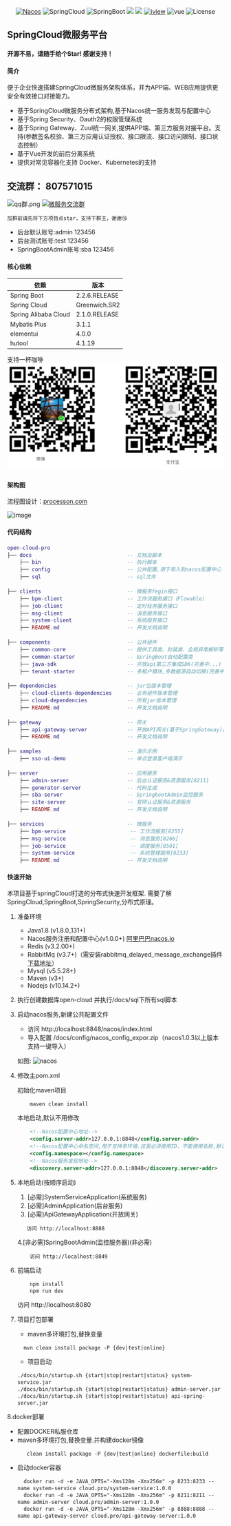 <p align="center">
  <a target="_blank" href="https://nacos.io/en-us/"><img src="https://img.shields.io/badge/Nacos-blue.svg" alt="Nacos"></a>
  <a><img src="https://img.shields.io/badge/Spring%20Cloud-%20Greenwich.SR2-brightgreen.svg" alt="SpringCloud"></a>
  <a><img src="https://img.shields.io/badge/Spring%20Boot-2.1.6-brightgreen.svg" alt="SpringBoot"></a>
  <a><img src="https://img.shields.io/badge/Redis-orange.svg"></a>
  <a><img src="https://img.shields.io/badge/RabbitMq-orange.svg"></a>
  <a target="_blank" href="https://www.iviewui.com/docs/guide/install"><img src="https://img.shields.io/badge/iview-brightgreen.svg?style=flat-square" alt="iview"></a>
  <a><img src="https://img.shields.io/badge/vue-brightgreen.svg?style=flat-square" alt="vue"></a>
  <a><img src="https://img.shields.io/npm/l/express.svg" alt="License"></a>
</p>  

## SpringCloud微服务平台

#### 开源不易，请随手给个Star! 感谢支持！

#### 简介
便于企业快速搭建SpringCloud微服务架构体系，并为APP端、WEB应用提供更安全有效接口对接能力。
+ 基于SpringCloud微服务分布式架构,基于Nacos统一服务发现与配置中心
+ 基于Spring Security、Oauth2的权限管理系统
+ 基于Spring Gateway、Zuul统一网关,提供APP端、第三方服务对接平台。支持(参数签名校验、第三方应用认证授权、接口限流、接口访问限制、接口状态控制）
+ 基于Vue开发的前后分离系统
+ 提供对常见容器化支持 Docker、Kubernetes的支持

## 交流群： 807571015
![qq群.png](docs/image/qq群.png) <a target="_blank" href="https://qm.qq.com/cgi-bin/qm/qr?k=zC946D1qXhiGIHkTC1208ElMQfOT67me&jump_from=webapi"><img border="0" src="//pub.idqqimg.com/wpa/images/group.png" alt="微服务交流群" title="微服务交流群"></a>

    加群前请先将下方项目点star，支持下群主，谢谢😘
+ 后台默认账号:admin 123456  
+ 后台测试账号:test 123456
+ SpringBootAdmin账号:sba 123456

#### 核心依赖 
依赖 | 版本
---|---
Spring Boot |  2.2.6.RELEASE  
Spring Cloud | Greenwich.SR2
Spring Alibaba Cloud | 2.1.0.RELEASE  
Mybatis Plus | 3.1.1
elementui | 4.0.0 
hutool | 4.1.19

支持一杯咖啡
![image](docs/image/收款码.png) 

####  架构图
流程图设计：<a target="_blank" href="https://www.processon.com/">processon.com</a>  

![image](/docs/架构图.jpg) 

#### 代码结构
``` lua
open-cloud-pro
├── docs                               -- 文档及脚本
    ├── bin                            -- 执行脚本  
    ├── config                         -- 公共配置,用于导入到nacos配置中心   
    ├── sql                            -- sql文件
    
├── clients                            -- 微服务fegin接口
    ├── bpm-client                     -- 工作流服务接口（Flowable）
    ├── job-client                     -- 定时任务服务接口
    ├── msg-client                     -- 消息服务接口
    ├── system-client                  -- 系统服务接口
    ├── README.md                      -- 开发文档说明
    
├── components                         -- 公共组件
    ├── common-core                    -- 提供工具类、封装类、全局异常解析等
    ├── common-starter                 -- SpringBoot自动配置类
    ├── java-sdk                       -- 开放api第三方集成SDK(完善中...)
    ├── tenant-starter                 -- 多租户模块,多数据源自动切换(完善中...)
 
├── dependencies                       -- jar包版本管理
    ├── cloud-clients-dependencies     -- 业务组件版本管理
    ├── cloud-dependencies             -- 所有jar版本管理
    ├── README.md                      -- 开发文档说明
    
├── gateway                            -- 网关
    ├── api-gateway-server             -- 开放API网关(基于SpringGateway)[8888]
    ├── README.md                      -- 开发文档说明
     
├── samples                            -- 演示示例
    ├── sso-ui-demo                    -- 单点登录客户端演示  
    
├── server                             -- 应用服务
    ├── admin-server                   -- 后台认证服务&资源服务[8211]
    ├── generator-server               -- 代码生成
    ├── sba-server                     -- SpringbootAdmin监控服务
    ├── site-server                    -- 官网认证服务&资源服务
    ├── README.md                      -- 开发文档说明
    
├── services                           -- 微服务
    ├── bpm-service                     -- 工作流服务[8255]
    ├── msg-service                     -- 消息服务[8266]
    ├── job-service                     -- 调度服务[8501]
    ├── system-service                  -- 系统管理服务[8233]
    ├── README.md                      -- 开发文档说明
```

#### 快速开始
本项目基于springCloud打造的分布式快速开发框架. 需要了解SpringCloud,SpringBoot,SpringSecurity,分布式原理。

1. 准备环境
    + Java1.8  (v1.8.0_131+)
    + Nacos服务注册和配置中心(v1.0.0+) <a href="https://nacos.io/zh-cn/">阿里巴巴nacos.io</a>
    + Redis (v3.2.00+)
    + RabbitMq (v3.7+)（需安装rabbitmq_delayed_message_exchange插件 <a href="https://www.rabbitmq.com/community-plugins.html" target="_blank">下载地址</a>）
    + Mysql (v5.5.28+)
    + Maven (v3+)
    + Nodejs (v10.14.2+)
   
2. 执行创建数据库open-cloud
   并执行/docs/sql下所有sql脚本
    
3.  启动nacos服务,新建公共配置文件 
    + 访问 http://localhost:8848/nacos/index.html 
    + 导入配置 /docs/config/nacos_config_expor.zip（nacos1.0.3以上版本支持一键导入）
          
     如图:
     ![nacos](https://gitee.com/uploads/images/2019/0425/231436_fce24434_791541.png "nacos.png")
4. 修改主pom.xml  

    初始化maven项目
    ``` bush
        maven clean install
    ```
    本地启动,默认不用修改
    ``` xml
        <!--Nacos配置中心地址-->
        <config.server-addr>127.0.0.1:8848</config.server-addr>
        <!--Nacos配置中心命名空间,用于支持多环境.这里必须使用ID，不能使用名称,默认为空-->
        <config.namespace></config.namespace>
        <!--Nacos服务发现地址-->
        <discovery.server-addr>127.0.0.1:8848</discovery.server-addr>
    ```
    
5. 本地启动(按顺序启动)
     1. [必需]SystemServiceApplication(系统服务)
     2. [必需]AdminApplication(后台服务)
     3. [必需]ApiGatewayApplication(开放网关)
     ```
        访问 http://localhost:8888
     ```
     4.[非必需]SpringBootAdmin(监控服务器)(非必需)
      ```
          访问 http://localhost:8849
      ```
      
6. 前端启动
    ```bush
        npm install 
        npm run dev
    ``` 
    访问 http://localhost:8080
    
    
7. 项目打包部署  
    +  maven多环境打包,替换变量
   ```bush
     mvn clean install package -P {dev|test|online}
   ```
    + 项目启动
    ```bush
    ./docs/bin/startup.sh {start|stop|restart|status} system-service.jar
    ./docs/bin/startup.sh {start|stop|restart|status} admin-server.jar
    ./docs/bin/startup.sh {start|stop|restart|status} api-spring-server.jar
    ```
    
8.docker部署   
 +  配置DOCKER私服仓库
 +  maven多环境打包,替换变量.并构建docker镜像
       ```bush
          clean install package -P {dev|test|online} dockerfile:build 
       ```  
 + 启动docker容器
      ```bush
        docker run -d -e JAVA_OPTS="-Xms128m -Xmx256m" -p 8233:8233 --name system-service cloud.pro/system-service:1.0.0
        docker run -d -e JAVA_OPTS="-Xms128m -Xmx256m" -p 8211:8211 --name admin-server cloud.pro/admin-server:1.0.0
        docker run -d -e JAVA_OPTS="-Xms128m -Xmx256m" -p 8888:8888 --name api-gateway-server cloud.pro/api-gateway-server:1.0.0
      ```  
